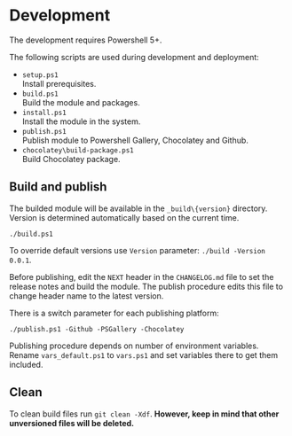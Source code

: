 # Development

The development requires Powershell 5+.

The following scripts are used during development and deployment:

- `setup.ps1`  
Install prerequisites.
- `build.ps1`  
Build the module and packages.
- `install.ps1`  
Install the module in the system.
- `publish.ps1`  
Publish module to Powershell Gallery, Chocolatey and Github.
- `chocolatey\build-package.ps1`  
Build Chocolatey package.


## Build and publish

The builded module will be available in the `_build\{version}` directory. Version is determined automatically based on the current time.

```
./build.ps1
```

To override default versions use `Version` parameter: `./build -Version 0.0.1`.

Before publishing, edit the `NEXT` header in the `CHANGELOG.md` file to set the release notes and build the module. The publish procedure edits this file to change header name to the latest version.

There is a switch parameter for each publishing platform:

```
./publish.ps1 -Github -PSGallery -Chocolatey
```

Publishing procedure depends on number of environment variables. Rename `vars_default.ps1` to `vars.ps1` and set variables there to get them included.

## Clean

To clean build files run `git clean -Xdf`. **However, keep in mind that other unversioned files will be deleted.**


